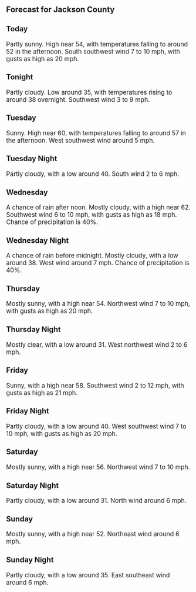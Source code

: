 <div>
   <h2>Forecast for Jackson County</h2>
   <p>
      <div style="font-size:120%">
         <h3>Today</h3>Partly sunny. High near 54, with temperatures falling to around 52 in the afternoon. South southwest wind 7 to 10 mph, with
         gusts as high as 20 mph.<br></div>
   </p>
   <p>
      <div style="font-size:120%">
         <h3>Tonight</h3>Partly cloudy. Low around 35, with temperatures rising to around 38 overnight. Southwest wind 3 to 9 mph.<br></div>
   </p>
   <p>
      <div style="font-size:120%">
         <h3>Tuesday</h3>Sunny. High near 60, with temperatures falling to around 57 in the afternoon. West southwest wind around 5 mph.<br></div>
   </p>
   <p>
      <div style="font-size:120%">
         <h3>Tuesday Night</h3>Partly cloudy, with a low around 40. South wind 2 to 6 mph.<br></div>
   </p>
   <p>
      <div style="font-size:120%">
         <h3>Wednesday</h3>A chance of rain after noon. Mostly cloudy, with a high near 62. Southwest wind 6 to 10 mph, with gusts as high as 18 mph.
         Chance of precipitation is 40%.<br></div>
   </p>
   <p>
      <div style="font-size:120%">
         <h3>Wednesday Night</h3>A chance of rain before midnight. Mostly cloudy, with a low around 38. West wind around 7 mph. Chance of precipitation is
         40%.<br></div>
   </p>
   <p>
      <div style="font-size:120%">
         <h3>Thursday</h3>Mostly sunny, with a high near 54. Northwest wind 7 to 10 mph, with gusts as high as 20 mph.<br></div>
   </p>
   <p>
      <div style="font-size:120%">
         <h3>Thursday Night</h3>Mostly clear, with a low around 31. West northwest wind 2 to 6 mph.<br></div>
   </p>
   <p>
      <div style="font-size:120%">
         <h3>Friday</h3>Sunny, with a high near 58. Southwest wind 2 to 12 mph, with gusts as high as 21 mph.<br></div>
   </p>
   <p>
      <div style="font-size:120%">
         <h3>Friday Night</h3>Partly cloudy, with a low around 40. West southwest wind 7 to 10 mph, with gusts as high as 20 mph.<br></div>
   </p>
   <p>
      <div style="font-size:120%">
         <h3>Saturday</h3>Mostly sunny, with a high near 56. Northwest wind 7 to 10 mph.<br></div>
   </p>
   <p>
      <div style="font-size:120%">
         <h3>Saturday Night</h3>Partly cloudy, with a low around 31. North wind around 6 mph.<br></div>
   </p>
   <p>
      <div style="font-size:120%">
         <h3>Sunday</h3>Mostly sunny, with a high near 52. Northeast wind around 6 mph.<br></div>
   </p>
   <p>
      <div style="font-size:120%">
         <h3>Sunday Night</h3>Partly cloudy, with a low around 35. East southeast wind around 6 mph.<br></div>
   </p>
</div>